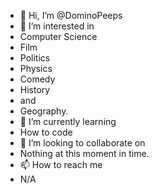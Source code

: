 - 👋 Hi, I’m @DominoPeeps
- 👀 I’m interested in
- Computer Science
- Film
- Politics
- Physics
- Comedy
- History
- and
- Geography.
- 🌱 I’m currently learning
- How to code
- 💞️ I’m looking to collaborate on
- Nothing at this moment in time.
- 📫 How to reach me
-  N/A

<!---
DominoPeeps/DominoPeeps is a ✨ special ✨ repository because its `README.md` (this file) appears on your GitHub profile.
You can click the Preview link to take a look at your changes.
--->
